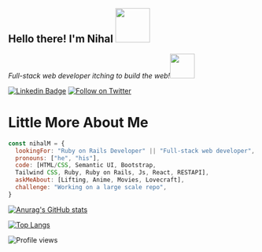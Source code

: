 <h2> Hello there! I'm Nihal <img src="https://media.giphy.com/media/26Fxy3Iz1ari8oytO/giphy.gif" width="70"></h2>

<p><em>Full-stack web developer itching to build the web!</em><img src="https://media.giphy.com/media/XGma2iRIHTKkwqRkFl/giphy.gif" width="50"></p>



[![Linkedin Badge](https://img.shields.io/badge/-Ari%20Karim-blue?style=flat-square&logo=Linkedin&logoColor=white&link=https://www.linkedin.com/in/aprikot-web)](https://www.linkedin.com/in/aprikot-web)
[![Follow on Twitter](https://img.shields.io/badge/--twitter?label=Twitter&logo=Twitter&style=social)](https://twitter.com/apricotfoxtrot)




# Little More About Me
```javascript
const nihalM = {
  lookingFor: "Ruby on Rails Developer" || "Full-stack web developer",
  pronouns: ["he", "his"],
  code: [HTML/CSS, Semantic UI, Bootstrap, 
  Tailwind CSS, Ruby, Ruby on Rails, Js, React, RESTAPI],
  askMeAbout: [Lifting, Anime, Movies, Lovecraft],
  challenge: "Working on a large scale repo",
}
```

<!--
**apricot12/apricot12** is a ✨ _special_ ✨ repository because its `README.md` (this file) appears on your GitHub profile.

Here are some ideas to get you started:

- 🔭 I’m currently working on ...
- 🌱 I’m currently learning ..
- 👯 I’m looking to collaborate on ...
- 🤔 I’m looking for help with ...
- 💬 Ask me about ...
- 📫 How to reach me: ...
- 😄 Pronouns: ...
- ⚡ Fun fact: ...
-->
[![Anurag's GitHub stats](https://github-readme-stats.vercel.app/api?username=arikarim&theme=dracula)](https://github.com/arikarim)

[![Top Langs](https://github-readme-stats.vercel.app/api/top-langs/?username=arikarim&theme=dracula)](https://github.com/arikarim-readme-stats)

![Profile views](https://gpvc.arturio.dev/arikarim)
